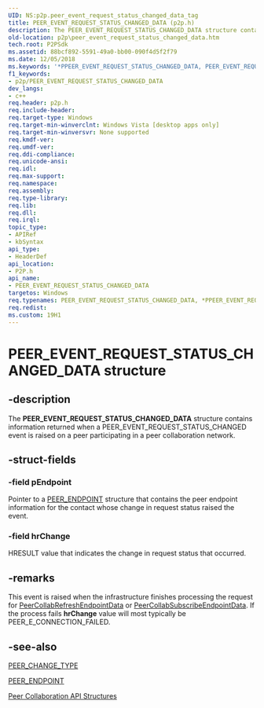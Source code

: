 ```yaml
---
UID: NS:p2p.peer_event_request_status_changed_data_tag
title: PEER_EVENT_REQUEST_STATUS_CHANGED_DATA (p2p.h)
description: The PEER_EVENT_REQUEST_STATUS_CHANGED_DATA structure contains information returned when a PEER_EVENT_REQUEST_STATUS_CHANGED event is raised on a peer participating in a peer collaboration network.
old-location: p2p\peer_event_request_status_changed_data.htm
tech.root: P2PSdk
ms.assetid: 88bcf892-5591-49a0-bb00-090f4d5f2f79
ms.date: 12/05/2018
ms.keywords: '*PPEER_EVENT_REQUEST_STATUS_CHANGED_DATA, PEER_EVENT_REQUEST_STATUS_CHANGED_DATA, PEER_EVENT_REQUEST_STATUS_CHANGED_DATA structure [Peer Networking], PPEER_EVENT_REQUEST_STATUS_CHANGED_DATA, PPEER_EVENT_REQUEST_STATUS_CHANGED_DATA structure pointer [Peer Networking], p2p.peer_event_request_status_changed_data, p2p/PEER_EVENT_REQUEST_STATUS_CHANGED_DATA, p2p/PPEER_EVENT_REQUEST_STATUS_CHANGED_DATA'
f1_keywords:
- p2p/PEER_EVENT_REQUEST_STATUS_CHANGED_DATA
dev_langs:
- c++
req.header: p2p.h
req.include-header: 
req.target-type: Windows
req.target-min-winverclnt: Windows Vista [desktop apps only]
req.target-min-winversvr: None supported
req.kmdf-ver: 
req.umdf-ver: 
req.ddi-compliance: 
req.unicode-ansi: 
req.idl: 
req.max-support: 
req.namespace: 
req.assembly: 
req.type-library: 
req.lib: 
req.dll: 
req.irql: 
topic_type:
- APIRef
- kbSyntax
api_type:
- HeaderDef
api_location:
- P2P.h
api_name:
- PEER_EVENT_REQUEST_STATUS_CHANGED_DATA
targetos: Windows
req.typenames: PEER_EVENT_REQUEST_STATUS_CHANGED_DATA, *PPEER_EVENT_REQUEST_STATUS_CHANGED_DATA
req.redist: 
ms.custom: 19H1
---
```


# PEER_EVENT_REQUEST_STATUS_CHANGED_DATA structure


## -description


The <b>PEER_EVENT_REQUEST_STATUS_CHANGED_DATA</b> structure contains information returned when a PEER_EVENT_REQUEST_STATUS_CHANGED event is raised on a peer participating in a peer collaboration network.


## -struct-fields




### -field pEndpoint

Pointer to a <a href="https://docs.microsoft.com/windows/desktop/api/p2p/ns-p2p-peer_endpoint">PEER_ENDPOINT</a> structure that contains the peer endpoint information for the contact whose change in request status raised the event.


### -field hrChange

HRESULT value that indicates the change in request status that occurred.


## -remarks



This event is raised when the infrastructure  finishes processing the request for <a href="https://docs.microsoft.com/windows/desktop/api/p2p/nf-p2p-peercollabrefreshendpointdata">PeerCollabRefreshEndpointData</a> or <a href="https://docs.microsoft.com/windows/desktop/api/p2p/nf-p2p-peercollabsubscribeendpointdata">PeerCollabSubscribeEndpointData</a>. If the  process fails <b>hrChange</b> value will most typically be PEER_E_CONNECTION_FAILED.




## -see-also




<a href="https://docs.microsoft.com/windows/desktop/api/p2p/ne-p2p-peer_change_type">PEER_CHANGE_TYPE</a>



<a href="https://docs.microsoft.com/windows/desktop/api/p2p/ns-p2p-peer_endpoint">PEER_ENDPOINT</a>



<a href="https://docs.microsoft.com/windows/desktop/P2PSdk/collaboration-api-structures">Peer Collaboration API Structures</a>
 

 

